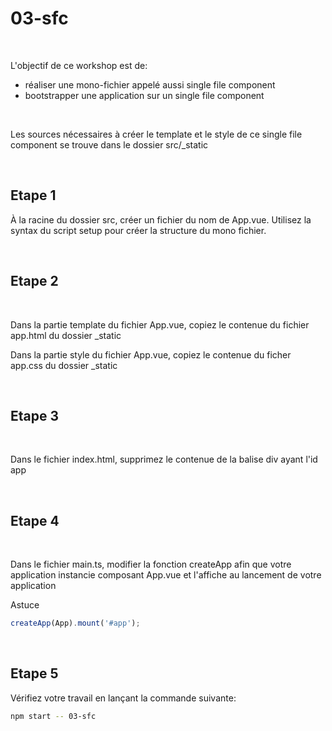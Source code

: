 # 03-sfc

<br/>

L'objectif de ce workshop est de:
- réaliser une mono-fichier appelé aussi single file component
- bootstrapper une application sur un single file component

<br/>

Les sources nécessaires à créer le template et le style  de ce single file component se trouve dans le dossier src/_static

<br/>

## Etape 1

À la racine du dossier src, créer un fichier du nom de App.vue. Utilisez la syntax du script setup pour créer la structure du mono fichier.

<br/>

## Etape 2

<br/>

Dans la partie template du fichier App.vue, copiez le contenue du fichier app.html du dossier _static

Dans la partie style du fichier App.vue, copiez le contenue du ficher app.css du dossier _static

<br/>

## Etape 3

<br/>

Dans le fichier index.html, supprimez le contenue de la balise div ayant l'id app

<br/>

## Etape 4

<br/>

Dans le fichier main.ts, modifier la fonction createApp afin que votre application instancie composant App.vue et l'affiche au lancement de votre application

Astuce 

```typescript
createApp(App).mount('#app');
```

<br/>

## Etape 5

Vérifiez votre travail en lançant la commande suivante:

```bash
npm start -- 03-sfc
```
